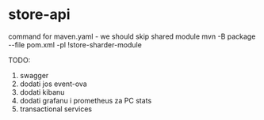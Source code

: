# store-api

command for maven.yaml - we should skip shared module
mvn -B package --file pom.xml -pl !store-sharder-module

TODO:
1. swagger
2. dodati jos event-ova
3. dodati kibanu
4. dodati grafanu i prometheus za PC stats
6. transactional services